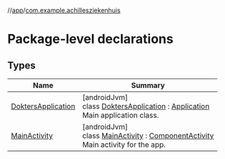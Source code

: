 //[app](../../index.md)/[com.example.achillesziekenhuis](index.md)

# Package-level declarations

## Types

| Name | Summary |
|---|---|
| [DoktersApplication](-dokters-application/index.md) | [androidJvm]<br>class [DoktersApplication](-dokters-application/index.md) : [Application](https://developer.android.com/reference/kotlin/android/app/Application.html)<br>Main application class. |
| [MainActivity](-main-activity/index.md) | [androidJvm]<br>class [MainActivity](-main-activity/index.md) : [ComponentActivity](https://developer.android.com/reference/kotlin/androidx/activity/ComponentActivity.html)<br>Main activity for the app. |
